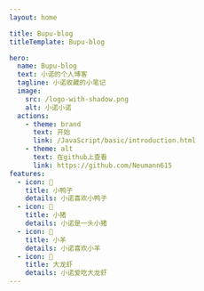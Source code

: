 ```yaml
---
layout: home

title: Bupu-blog
titleTemplate: Bupu-blog

hero:
  name: Bupu-blog
  text: 小诺的个人博客
  tagline: 小诺收藏的小笔记
  image:
    src: /logo-with-shadow.png
    alt: 小诺小诺
  actions:
    - theme: brand
      text: 开始
      link: /JavaScript/basic/introduction.html
    - theme: alt
      text: 在github上查看
      link: https://github.com/Neumann615
features:
  - icon: 🦆
    title: 小鸭子
    details: 小诺喜欢小鸭子
  - icon: 🐖
    title: 小猪
    details: 小诺是一头小猪
  - icon: 🐏
    title: 小羊
    details: 小诺喜欢小羊
  - icon: 🦞
    title: 大龙虾
    details: 小诺爱吃大龙虾
---
```

